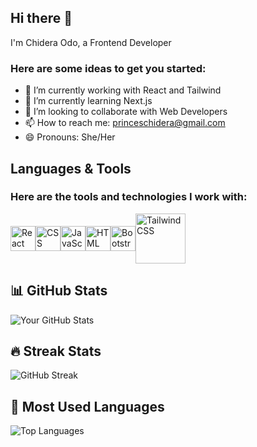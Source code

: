 ## Hi there 👋
I'm Chidera Odo, a Frontend Developer



### **Here are some ideas to get you started:**

- 🔭 I’m currently working with React and Tailwind
- 🌱 I’m currently learning Next.js
- 👯 I’m looking to collaborate with Web Developers
- 📫 How to reach me: <princeschidera@gmail.com>
- 😄 Pronouns: She/Her



## **Languages & Tools**

### Here are the tools and technologies I work with:
<div style="display:flex; align-items:center;">
<img src="https://cdn.jsdelivr.net/gh/devicons/devicon/icons/react/react-original.svg" alt="React" width="40" height="40" />
<img src="https://cdn.jsdelivr.net/gh/devicons/devicon/icons/css3/css3-original.svg" alt="CSS" width="40" height="40" />
<img src="https://cdn.jsdelivr.net/gh/devicons/devicon/icons/javascript/javascript-original.svg" alt="JavaScript" width="40" height="40" />
<img src="https://cdn.jsdelivr.net/gh/devicons/devicon/icons/html5/html5-original.svg" alt="HTML" width="40" height="40" />
<img src="https://cdn.jsdelivr.net/gh/devicons/devicon/icons/bootstrap/bootstrap-plain.svg" alt="Bootstrap" width="40" height="40" />
<img src="https://raw.githubusercontent.com/tailwindlabs/tailwindcss/HEAD/.github/logo-dark.svg" alt="Tailwind CSS" width="80" height="80" />
</div>

## 📊 GitHub Stats
![Your GitHub Stats](https://github-readme-stats.vercel.app/api?username=PrincessCS&show_icons=true&theme=radical)

## 🔥 Streak Stats
![GitHub Streak](https://github-readme-streak-stats.herokuapp.com/?user=PrincessCS&theme=radical)

## 🚀 Most Used Languages
![Top Languages](https://github-readme-stats.vercel.app/api/top-langs/?username=PrincessCS&layout=compact&theme=radical)





  

